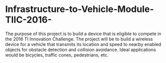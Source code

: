 # Infrastructure-to-Vehicle-Module-TIIC-2016-
The purpose of this project is to build a device that is eligible to compete in the 2016 TI Innovation Challenge. The project will be to build a wireless device for a vehicle that transmits its location and speed to nearby enabled objects for obstacle detection and collision avoidance. Ideal applications would be bicycles, traffic cones, pedestrians, etc.
